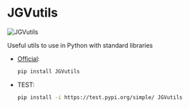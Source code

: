 # JGVutils

![JGVutils](https://img.shields.io/badge/version-v1.0.6.0-blue.svg)

Useful utils to use in Python with standard libraries

- [Official](https://pypi.org/project/JGVutils/):
    ```bash
    pip install JGVutils
    ```
- TEST:
    ```bash
    pip install -i https://test.pypi.org/simple/ JGVutils
    ```
